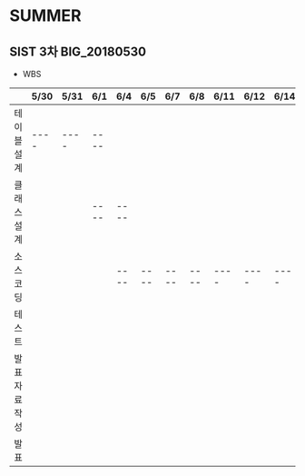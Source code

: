 # SUMMER
SIST 3차 BIG_20180530
---

- WBS  


|              | 5/30 | 5/31 | 6/1  | 6/4  | 6/5  | 6/7  | 6/8  | 6/11 | 6/12 | 6/14 | 6/15 | 6/18 | 6/19 | 6/20 | 6/21 | 6/22 | 6/25 | 6/26 |
|--------------|------|------|------|------|------|------|------|------|------|------|------|------|------|------|------|------|------|------|
| 테이블설계   | ---- | ---- | ---- |      |      |      |      |      |      |      |      |      |      |      |      |      |      |      |
| 클래스설계   |      |      | ---- | ---- |      |      |      |      |      |      |      |      |      |      |      |      |      |      |
| 소스코딩     |      |      |      | ---- | ---- | ---- | ---- | ---- | ---- | ---- | ---- | ---- | ---- | ---- | ---- |      |      |      |
| 테스트       |      |      |      |      |      |      |      |      |      |      |      |      |      |      | ---- | ---- | ---- |      |
| 발표자료작성 |      |      |      |      |      |      |      |      |      |      |      |      |      |      |      |      | ---- | ---- |
| 발표         |      |      |      |      |      |      |      |      |      |      |      |      |      |      |      |      |      | ---- |
